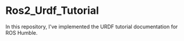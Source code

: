 # Ros2_Urdf_Tutorial
In this repository, I've implemented the URDF tutorial documentation for ROS Humble.
